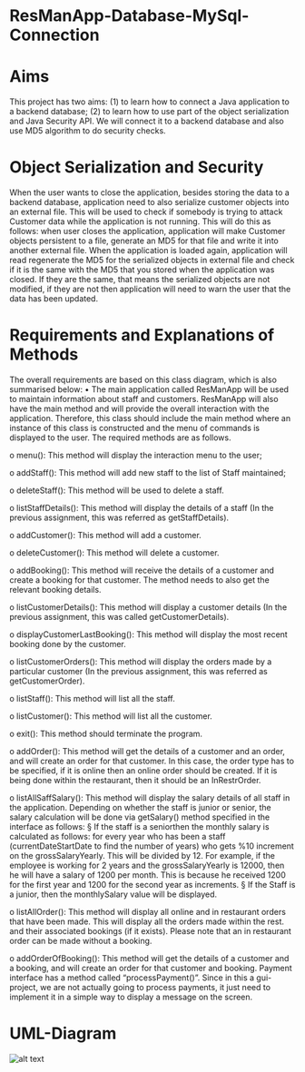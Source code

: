 # ResManApp-Database-MySql-Connection

# Aims

This project has two aims: (1) to learn how to connect a Java application to a 
backend database; (2) to learn how to use part of the object serialization and Java 
Security API. We will connect it to a backend database 
and also use MD5 algorithm to do security checks. 


# Object Serialization and Security

When the user wants to close the application, besides storing the data to a backend 
database, application need to also serialize customer objects into an external file. This 
will be used to check if somebody is trying to attack Customer data while the 
application is not running. This will do this as follows: when user closes the application,
application will make Customer objects persistent to a file, generate an MD5 for that file 
and write it into another external file. When the application is loaded again, application will 
read regenerate the MD5 for the serialized objects in external file and check if it 
is the same with the MD5 that you stored when the application was closed. If they are 
the same, that means the serialized objects are not modified, if they are not then application 
will need to warn the user that the data has been updated.


# Requirements and Explanations of Methods

The overall requirements are based on this class diagram, which is also summarised
below:
• The main application called ResManApp will be used to maintain information
about staff and customers. ResManApp will also have the main method and will
provide the overall interaction with the application. Therefore, this class should
include the main method where an instance of this class is constructed and the
menu of commands is displayed to the user. The required methods are as follows. 

o menu(): This method will display the interaction menu to the user;

o addStaff(): This method will add new staff to the list of Staff maintained;

o deleteStaff(): This method will be used to delete a staff.

o listStaffDetails(): This method will display the details of a staff (In the
previous assignment, this was referred as getStaffDetails).

o addCustomer(): This method will add a customer.

o deleteCustomer(): This method will delete a customer.

o addBooking(): This method will receive the details of a customer and
create a booking for that customer. The method needs to also get the
relevant booking details.

o listCustomerDetails(): This method will display a customer details (In
the previous assignment, this was called getCustomerDetails).

o displayCustomerLastBooking(): This method will display the most
recent booking done by the customer.

o listCustomerOrders(): This method will display the orders made by a
particular customer (In the previous assignment, this was referred as
getCustomerOrder).

o listStaff(): This method will list all the staff.

o listCustomer(): This method will list all the customer.

o exit(): This method should terminate the program.

o addOrder(): This method will get the details of a customer and an order,
and will create an order for that customer. In this case, the order type
has to be specified, if it is online then an online order should be created.
If it is being done within the restaurant, then it should be an
InRestrOrder.

o listAllSaffSalary(): This method will display the salary details of all
staff in the application. Depending on whether the staff is junior or
senior, the salary calculation will be done via getSalary() method
specified in the interface as follows:
§ If the staff is a seniorthen the monthly salary is calculated as
follows: for every year who has been a staff (currentDateStartDate to find the number of years) who gets %10 increment
on the grossSalaryYearly. This will be divided by 12. For
example, if the employee is working for 2 years and the
grossSalaryYearly is 12000, then he will have a salary of 1200 per month. This is because he received 1200 for the first year
and 1200 for the second year as increments.
§ If the Staff is a junior, then the monthlySalary value will be
displayed.

o listAllOrder(): This method will display all online and in restaurant
orders that have been made. This will display all the orders made within
the rest. and their associated bookings (if it exists). Please note that an
in restaurant order can be made without a booking.

o addOrderOfBooking(): This method will get the details of a customer
and a booking, and will create an order for that customer and booking.
Payment interface has a method called “processPayment()”. Since in this
a gui-project, we are not actually going to process payments, it just need to
implement it in a simple way to display a message on the screen.


# UML-Diagram

![alt text](https://imgur.com/W6VMU6T)
